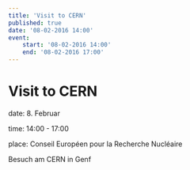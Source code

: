 ```yaml
---
title: 'Visit to CERN'
published: true
date: '08-02-2016 14:00'
event:
    start: '08-02-2016 14:00'
    end: '08-02-2016 17:00'
---
```


# Visit to CERN

date: 8. Februar

time: 14:00 - 17:00

place: Conseil Européen pour la Recherche Nucléaire

Besuch am CERN in Genf
